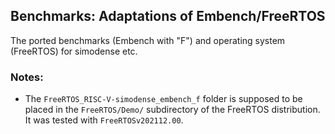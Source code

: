 ## Benchmarks: Adaptations of Embench/FreeRTOS 

The ported benchmarks (Embench with "F") and operating system (FreeRTOS) for simodense etc.

### Notes:

- The ``FreeRTOS_RISC-V-simodense_embench_f`` folder is supposed to be placed in the ``FreeRTOS/Demo/`` subdirectory of the FreeRTOS distribution. It was tested with ``FreeRTOSv202112.00``.
